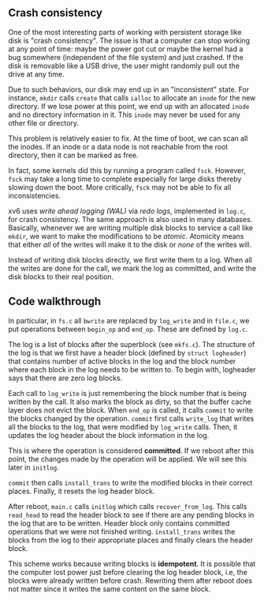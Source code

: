 ## Crash consistency

One of the most interesting parts of working with persistent storage like disk
is "crash consistency". The issue is that a computer can stop working at any 
point of time: maybe the power got cut or maybe the kernel had a bug somewhere
(independent of the file system) and just crashed. If the disk is removable like
a USB drive, the user might randomly pull out the drive at any time.

Due to such behaviors, our disk may end up in an "inconsistent" state. For
instance, `mkdir` calls `create` that calls `ialloc` to allocate an `inode` for
the new directory. If we lose power at this point, we end up with an allocated
`inode` and no directory information in it. This `inode` may never be used for 
any other file or directory.

This problem is relatively easier to fix. At the time of boot, we can scan all
the inodes. If an inode or a data node is not reachable from the root directory,
then it can be marked as free.

In fact, some kernels did this by running a program called `fsck`. However,
`fsck` may take a long time to complete especially for large disks thereby
slowing down the boot. More critically, `fsck` may not be able to fix all
inconsistencies.

xv6 uses *write ahead logging (WAL)* via *redo logs*, implemented in `log.c`,
for crash consistency. The same approach is also used in many databases.
Basically, whenever we are writing multiple disk blocks to service a call like
`mkdir`, we want to make the modifications to be *atomic*. Atomicity means that
either *all* of the writes will make it to the disk or *none* of the writes will.

Instead of writing disk blocks directly, we first write them to a log. When all 
the writes are done for the call, we mark the log as committed, and write the
disk blocks to their real position.

## Code walkthrough

In particular, in `fs.c` all `bwrite` are replaced by `log_write` and in
`file.c`, we put operations between `begin_op` and `end_op`. These are defined
by `log.c`. 

The log is a list of blocks after the superblock (see `mkfs.c`). The structure
of the log is that we first have a header block (defined by `struct logheader`)
that contains number of active blocks in the log and the block number where each
block in the log needs to be written to. To begin with, logheader says that
there are zero log blocks.

Each call to `log_write` is just remembering the block number that is being
written by the call. It also marks the block as dirty, so that the buffer cache
layer does not evict the block.  When `end_op` is called, it calls `commit` to
write the blocks changed by the operation. `commit` first calls `write_log` that
writes all the blocks to the log, that were modified by `log_write` calls. Then,
it updates the log header about the block information in the log.  

This is where the operation is considered **committed**. If we reboot after this
point, the changes made by the operation will be applied. We will see this later
in `initlog`. 

`commit` then calls `install_trans` to write the modified blocks in their correct
places. Finally, it resets the log header block.

After reboot, `main.c` calls `initlog` which calls `recover_from_log`. This 
calls `read_head` to read the header block to see if there are any pending
blocks in the log that are to be written. Header block only contains committed
operations that we were not finished writing. `install_trans` writes the blocks
from the log to their appropriate places and finally clears the header block. 

This scheme works because writing blocks is **idempotent**. It is possible that
the computer lost power just before clearing the log header block, i.e, the
blocks were already written before crash. Rewriting them after reboot does not 
matter since it writes the same content on the same block.

